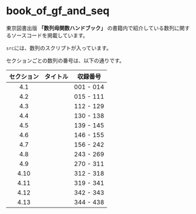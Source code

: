 # book_of_gf_and_seq

東京図書出版 **「数列母関数ハンドブック」** の書籍内で紹介している数列に関するソースコードを掲載しています。

`src`には、数列のスクリプトが入っています。

セクションごとの数列の番号は、以下の通りです。

| セクション | タイトル | 収録番号 |
|:---:|:---:|:---:|
| 4.1  |  | 001 - 014 |
| 4.2  |  | 015 - 111 |
| 4.3  |  | 112 - 129 |
| 4.4  |  | 130 - 138 |
| 4.5  |  | 139 - 145 |
| 4.6  |  | 146 - 155 |
| 4.7  |  | 156 - 242 |
| 4.8  |  | 243 - 269 |
| 4.9  |  | 270 - 311 |
| 4.10 |  | 312 - 318 |
| 4.11 |  | 319 - 341 |
| 4.12 |  | 342 - 343 |
| 4.13 |  | 344 - 438 |